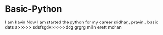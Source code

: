 # Basic-Python
I am kavin 
Now I am started the python 
for my career
sridhar,,
pravin..
basic dats a>>>>>
sdsfsgdv>>>>>ddg 
grgrg milin erett
mohan
